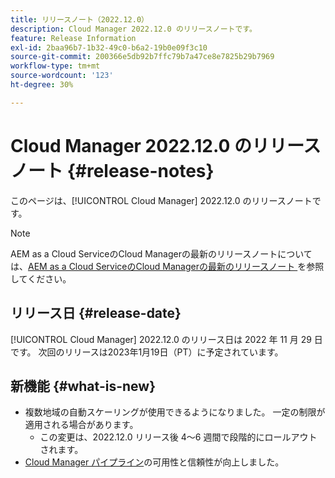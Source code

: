 ```yaml
---
title: リリースノート（2022.12.0）
description: Cloud Manager 2022.12.0 のリリースノートです。
feature: Release Information
exl-id: 2baa96b7-1b32-49c0-b6a2-19b0e09f3c10
source-git-commit: 200366e5db92b7ffc79b7a47ce8e7825b29b7969
workflow-type: tm+mt
source-wordcount: '123'
ht-degree: 30%

---
```


# Cloud Manager 2022.12.0 のリリースノート {#release-notes}

このページは、[!UICONTROL Cloud Manager] 2022.12.0 のリリースノートです。

>[!NOTE]
>
>AEM as a Cloud ServiceのCloud Managerの最新のリリースノートについては、[AEM as a Cloud ServiceのCloud Managerの最新のリリースノート ](https://experienceleague.adobe.com/docs/experience-manager-cloud-service/content/implementing/using-cloud-manager/release-notes-cloud-manager/release-notes-cm-current.html?lang=ja) を参照してください。

## リリース日 {#release-date}

[!UICONTROL Cloud Manager] 2022.12.0 のリリース日は 2022 年 11 月 29 日です。 次回のリリースは2023年1月19日（PT）に予定されています。

## 新機能 {#what-is-new}

* 複数地域の自動スケーリングが使用できるようになりました。 一定の制限が適用される場合があります。
   * この変更は、2022.12.0 リリース後 4～6 週間で段階的にロールアウトされます。
* [Cloud Manager パイプライン](/help/overview/ci-cd-pipelines.md)の可用性と信頼性が向上しました。

